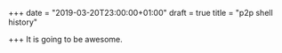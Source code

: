 +++
date = "2019-03-20T23:00:00+01:00"
draft = true
title = "p2p shell history"

+++
It is going to be awesome.